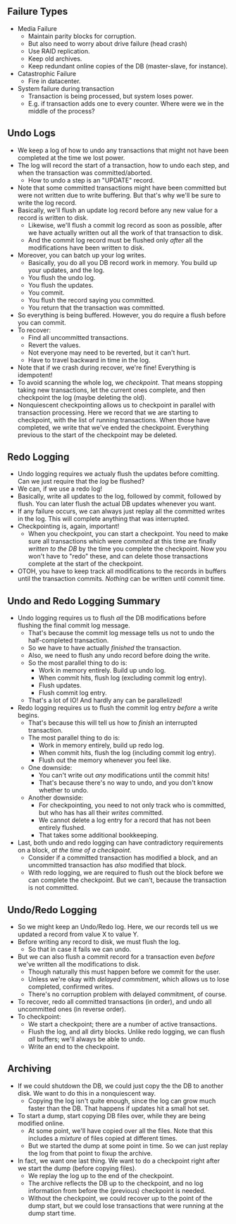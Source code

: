 ## Failure Types

* Media Failure
    * Maintain parity blocks for corruption.
    * But also need to worry about drive failure (head crash)
    * Use RAID replication.
    * Keep old archives.
    * Keep redundant online copies of the DB (master-slave, for
      instance).
* Catastrophic Failure
    * Fire in datacenter.
* System failure during transaction
    * Transaction is being processed, but system loses power.
    * E.g. if transaction adds one to every counter. Where were we in
      the middle of the process?

## Undo Logs

* We keep a log of how to undo any transactions that might not have
  been completed at the time we lost power.
* The log will record the start of a transaction, how to undo each
  step, and when the transaction was committed/aborted.
    * How to undo a step is an "UPDATE" record.
* Note that some committed transactions might have been committed but
  were not written due to write buffering. But that's why we'll be
  sure to write the log record.
* Basically, we'll flush an update log record before any new value for
  a record is written to disk.
    * Likewise, we'll flush a commit log record as soon as possible,
      after we have actually written out all the work of that
      transaction to disk.
    * And the commit log record must be flushed only *after* all the
      modifications have been written to disk.
* Moreover, you can batch up your log writes.
    * Basically, you do all you DB record work in memory. You build up
      your updates, and the log.
    * You flush the undo log.
    * You flush the updates.
    * You commit.
    * You flush the record saying you committed.
    * You return that the transaction was committed.
* So everything is being buffered. However, you do require a flush
  before you can commit.
* To recover:
    * Find all uncommitted transactions.
    * Revert the values.
    * Not everyone may need to be reverted, but it can't hurt.
    * Have to travel backward in time in the log.
* Note that if we crash during recover, we're fine! Everything is
  idempotent!
* To avoid scanning the whole log, we *checkpoint*. That means
  stopping taking new transactions, let the current ones complete, and
  then checkpoint the log (maybe deleting the old).
* Nonquiescent checkpointing allows us to checkpoint in parallel with
  transaction processing. Here we record that we are starting to
  checkpoint, with the list of running transactions. When those have
  completed, we write that we've ended the checkpoint. Everything
  previous to the start of the checkpoint may be deleted.

## Redo Logging

* Undo logging requires we actualy flush the updates before
  comitting. Can we just require that the *log* be flushed?
* We can, if we use a redo log!
* Basically, write all updates to the log, followed by commit,
  followed by flush. You can later flush the actual DB updates
  whenever you want.
* If any failure occurs, we can always just replay all the committed
  writes in the log. This will complete anything that was interrupted.
* Checkpointing is, again, important!
    * When you checkpoint, you can start a checkpoint. You need to
      make sure all transactions which were *commited* at this time
      are finally *written to the DB* by the time you complete the
      checkpoint. Now you won't have to "redo" these, and can delete
      those transactions complete at the start of the checkpoint.
* OTOH, you have to keep track all modifications to the records in
  buffers until the transaction commits. *Nothing* can be written
  until commit time.

## Undo and Redo Logging Summary

* Undo logging requires us to flush *all* the DB modifications before
  flushing the final commit log message.
    * That's because the commit log message tells us not to undo the
      half-completed transaction.
    * So we have to have actually *finished* the transaction.
    * Also, we need to flush any undo record before doing the write.
    * So the most parallel thing to do is:
        * Work in memory entirely. Build up undo log.
        * When commit hits, flush log (excluding commit log entry).
        * Flush updates.
        * Flush commit log entry.
    * That's a lot of IO! And hardly any can be parallelized!
* Redo logging requires us to flush the commit log entry *before* a
  write begins.
    * That's because this will tell us how to *finish* an interrupted
      transaction.
    * The most parallel thing to do is:
        * Work in memory entirely, build up redo log.
        * When commit hits, flush the log (including commit log entry).
        * Flush out the memory whenever you feel like.
    * One downside:
        * You can't write out *any* modifications until the commit
          hits!
        * That's because there's no way to undo, and you don't know
          whether to undo.
    * Another downside:
        * For checkpointing, you need to not only track who is
          committed, but who has has all their *writes* committed.
        * We cannot delete a log entry for a record that has not been
          entirely flushed.
        * That takes some additional bookkeeping.
* Last, both undo and redo logging can have contradictory requirements
  on a block, *at the time of a checkpoint*.
    * Consider if a committed transaction has modified a block, and an
      uncommitted transaction has *also* modified that block.
    * With redo logging, we are required to flush out the block before
      we can complete the checkpoint. But we can't, because the
      transaction is not committed.

## Undo/Redo Logging

* So we might keep an Undo/Redo log. Here, we our records tell us we
  updated a record from value X to value Y.
* Before writing any record to disk, we must flush the log.
    * So that in case it fails we can undo.
* But we can also flush a commit record for a transaction even
  *before* we've written all the modifications to disk.
    * Though naturally this must happen before we commit for the user.
    * Unless we're okay with *delayed commitment*, which allows us to
      lose completed, confirmed writes.
    * There's no corruption problem with delayed commitment, of
      course.
* To recover, redo all committed transactions (in order), and undo all
  uncommitted ones (in reverse order).
* To checkpoint:
    * We start a checkpoint; there are a number of active transactions.
    * Flush the log, and all dirty blocks. Unlike redo logging, we can
      flush *all* buffers; we'll always be able to undo.
    * Write an end to the checkpoint.

## Archiving

* If we could shutdown the DB, we could just copy the the DB to
  another disk. We want to do this in a nonquiescent way.
    * Copying the log isn't quite enough, since the log can grow much
      faster than the DB. That happens if updates hit a small hot set.
* To start a dump, start copying DB files over, while they are being
  modified online.
    * At some point, we'll have copied over all the files. Note that
      this includes a *mixture* of files copied at different times.
    * But we started the dump at some point in time. So we can just
      replay the log from that point to fixup the archive.
* In fact, we want one last thing. We want to do a checkpoint right
  after we start the dump (before copying files).
    * We replay the log up to the end of the checkpoint.
    * The archive reflects the DB up to the checkpoint, and no log
      information from before the (previous) checkpoint is needed.
    * Without the checkpoint, we could recover up to the point of the
      dump start, but we could lose transactions that were running at
      the dump start time.
